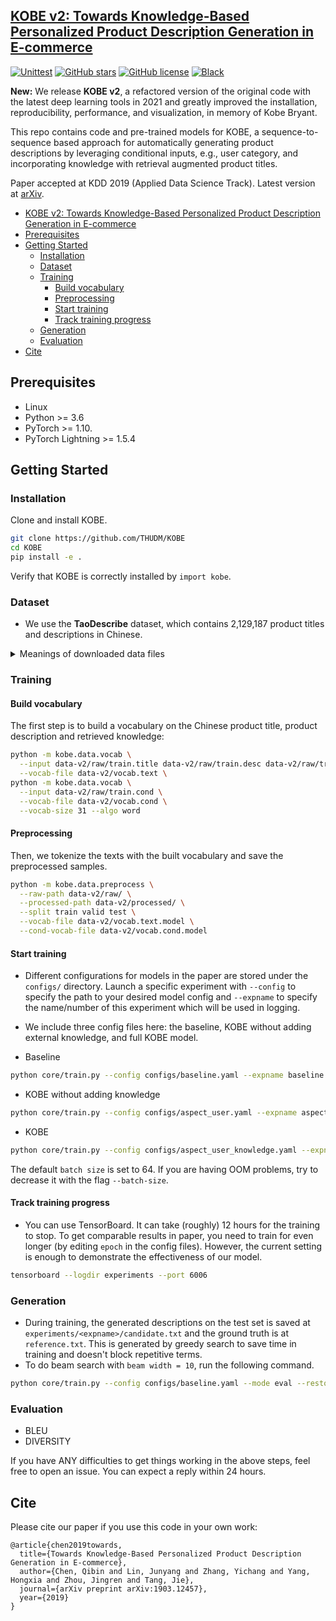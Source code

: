 ## [KOBE v2: Towards Knowledge-Based Personalized Product Description Generation in E-commerce](https://arxiv.org/abs/1903.12457)

[![Unittest](https://img.shields.io/github/workflow/status/THUDM/KOBE/Install)](https://github.com/THUDM/KOBE/actions/workflows/install.yml)
[![GitHub stars](https://img.shields.io/github/stars/THUDM/KOBE)](https://github.com/THUDM/KOBE/stargazers)
[![GitHub license](https://img.shields.io/github/license/THUDM/KOBE)](https://github.com/THUDM/KOBE/blob/master/LICENSE)
[![Black](https://img.shields.io/badge/code%20style-black-000000.svg)](https://github.com/ambv/black)

**New:** We release **KOBE v2**, a refactored version of the original code with the latest deep learning tools in 2021 and greatly improved the installation, reproducibility, performance, and visualization, in memory of Kobe Bryant.

This repo contains code and pre-trained models for KOBE, a sequence-to-sequence based approach for automatically generating product descriptions by leveraging conditional inputs, e.g., user category, and incorporating knowledge with retrieval augmented product titles.

Paper accepted at KDD 2019 (Applied Data Science Track). Latest version at [arXiv](https://arxiv.org/abs/1903.12457).

- [KOBE v2: Towards Knowledge-Based Personalized Product Description Generation in E-commerce](#kobe-v2-towards-knowledge-based-personalized-product-description-generation-in-e-commerce)
- [Prerequisites](#prerequisites)
- [Getting Started](#getting-started)
  - [Installation](#installation)
  - [Dataset](#dataset)
  - [Training](#training)
    - [Build vocabulary](#build-vocabulary)
    - [Preprocessing](#preprocessing)
    - [Start training](#start-training)
    - [Track training progress](#track-training-progress)
  - [Generation](#generation)
  - [Evaluation](#evaluation)
- [Cite](#cite)

## Prerequisites

- Linux
- Python >= 3.6
- PyTorch >= 1.10.
- PyTorch Lightning >= 1.5.4

## Getting Started

### Installation

Clone and install KOBE.

```bash
git clone https://github.com/THUDM/KOBE
cd KOBE
pip install -e .
```

Verify that KOBE is correctly installed by `import kobe`.

### Dataset

- We use the **TaoDescribe** dataset, which contains 2,129,187 product titles and descriptions in Chinese.
<!-- - (optional) You can download the un-preprocessed dataset from [here](https://www.dropbox.com/sh/nnnq9eobmn6u44v/AAA7s4YkVbslS-6slDIOn4MYa) or [here (for users in China)](https://tianchi.aliyun.com/dataset/dataDetail?dataId=9717). -->

<details>
<summary>
Meanings of downloaded data files
</summary>
<ul>
<li> train/valid/test.title: The product title as input (source) </li>
<li> train/valid/test.desc: The product description as output (generation target) </li>
<li> train/valid/test.cond: The product attribute and user category used as conditions in the KOBE model. The interpretations of these tags are explained at https://github.com/THUDM/KOBE/issues/14#issuecomment-516262659. </li>
<li> train/valid/test.fact: The retrieved knowledge for each product </li>
</ul>
</details>

<!-- - First, download the preprocessed TaoDescribe dataset by running `python scripts/download_preprocessed_tao.py`.
    - If you're in regions where Dropbox are blocked (e.g. Mainland China), try `python scripts/download_preprocessed_tao.py --cn`. -->

### Training
#### Build vocabulary

The first step is to build a vocabulary on the Chinese product title, product description and retrieved knowledge:

```bash
python -m kobe.data.vocab \
  --input data-v2/raw/train.title data-v2/raw/train.desc data-v2/raw/train.fact \
  --vocab-file data-v2/vocab.text \
python -m kobe.data.vocab \
  --input data-v2/raw/train.cond \
  --vocab-file data-v2/vocab.cond \
  --vocab-size 31 --algo word
```

#### Preprocessing

Then, we tokenize the texts with the built vocabulary and save the preprocessed samples.

```bash
python -m kobe.data.preprocess \
  --raw-path data-v2/raw/ \
  --processed-path data-v2/processed/ \
  --split train valid test \
  --vocab-file data-v2/vocab.text.model \
  --cond-vocab-file data-v2/vocab.cond.model
```

#### Start training

- Different configurations for models in the paper are stored under the `configs/` directory. Launch a specific experiment with `--config` to specify the path to your desired model config and `--expname` to specify the name/number of this experiment which will be used in logging.
- We include three config files here: the baseline, KOBE without adding external knowledge, and full KOBE model.

- Baseline

```bash
python core/train.py --config configs/baseline.yaml --expname baseline
```

- KOBE without adding knowledge

```bash
python core/train.py --config configs/aspect_user.yaml --expname aspect-user
```

- KOBE

```bash
python core/train.py --config configs/aspect_user_knowledge.yaml --expname aspect-user-knowledge
```

The default `batch size` is set to 64.
If you are having OOM problems, try to decrease it with the flag `--batch-size`.

#### Track training progress

- You can use TensorBoard. It can take (roughly) 12 hours for the training to stop. To get comparable results in paper, you need to train for even longer (by editing `epoch` in the config files). However, the current setting is enough to demonstrate the effectiveness of our model.

```bash
tensorboard --logdir experiments --port 6006
```

### Generation

- During training, the generated descriptions on the test set is saved at `experiments/<expname>/candidate.txt` and the ground truth is at `reference.txt`. This is generated by greedy search to save time in training and doesn't block repetitive terms.
- To do beam search with `beam width = 10`, run the following command.

```bash
python core/train.py --config configs/baseline.yaml --mode eval --restore experiments/finals-baseline/checkpoint.pt --expname eval-baseline --beam-size 10
```

### Evaluation

- BLEU
- DIVERSITY

If you have ANY difficulties to get things working in the above steps, feel free to open an issue.
You can expect a reply within 24 hours.

## Cite

Please cite our paper if you use this code in your own work:

```
@article{chen2019towards,
  title={Towards Knowledge-Based Personalized Product Description Generation in E-commerce},
  author={Chen, Qibin and Lin, Junyang and Zhang, Yichang and Yang, Hongxia and Zhou, Jingren and Tang, Jie},
  journal={arXiv preprint arXiv:1903.12457},
  year={2019}
}
```
